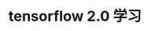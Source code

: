 <!--
 * @Author: miaoyu
 * @Date: 2020-06-22 21:45:43
 * @LastEditTime: 2020-06-22 21:46:03
 * @LastEditors: miaoyu
 * @Description: 
--> 
# tensorflow 2.0 学习